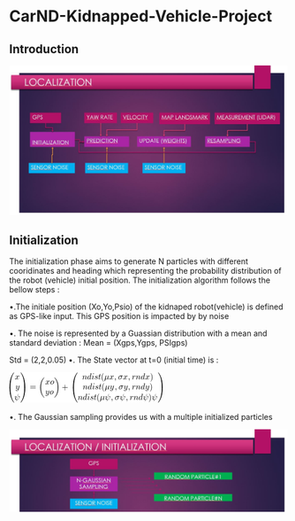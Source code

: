 # CarND-Kidnapped-Vehicle-Project

## Introduction


[//]: # (Image References)
[init]: ./Images/Initialization.JPG
[diagram]: ./Images/Localization.JPG
[initeq]: ./Images/init_eq.gif


![Diagram][diagram]

## Initialization

The initialization phase aims to generate N particles with different cooridinates and heading which representing the probability distribution of the robot (vehicle) initial position. The initialization algorithm follows the bellow steps :

•.The initiale position (Xo,Yo,Psio) of the kidnaped robot(vehicle) is defined as GPS-like input. This GPS position is impacted by by noise

•.	The noise is represented by a Guassian distribution with a mean and standard deviation :
Mean = (Xgps,Ygps, PSIgps)

Std = (2,2,0.05)
•.	The State vector at t=0 (initial time) is :

![Initeq][initeq]

•.	The Gaussian sampling provides us with a multiple initialized particles 

![Init][init]


